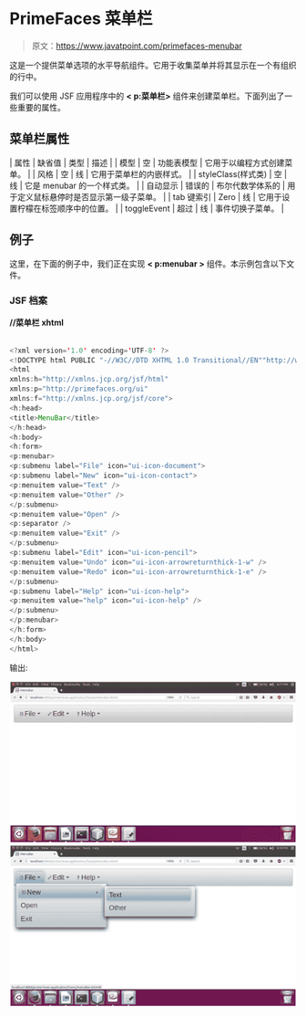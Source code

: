 # PrimeFaces 菜单栏

> 原文：<https://www.javatpoint.com/primefaces-menubar>

这是一个提供菜单选项的水平导航组件。它用于收集菜单并将其显示在一个有组织的行中。

我们可以使用 JSF 应用程序中的 **< p:菜单栏>** 组件来创建菜单栏。下面列出了一些重要的属性。

## 菜单栏属性

| 属性 | 缺省值 | 类型 | 描述 |
| 模型 | 空 | 功能表模型 | 它用于以编程方式创建菜单。 |
| 风格 | 空 | 线 | 它用于菜单栏的内嵌样式。 |
| styleClass(样式类) | 空 | 线 | 它是 menubar 的一个样式类。 |
| 自动显示 | 错误的 | 布尔代数学体系的 | 用于定义鼠标悬停时是否显示第一级子菜单。 |
| tab 键索引 | Zero | 线 | 它用于设置柠檬在标签顺序中的位置。 |
| toggleEvent | 超过 | 线 | 事件切换子菜单。 |

## 例子

这里，在下面的例子中，我们正在实现 **< p:menubar >** 组件。本示例包含以下文件。

### JSF 档案

**//菜单栏 xhtml**

```java

<?xml version='1.0' encoding='UTF-8' ?>
<!DOCTYPE html PUBLIC "-//W3C//DTD XHTML 1.0 Transitional//EN""http://www.w3.org/TR/xhtml1/DTD/xhtml1-transitional.dtd">
<html 
xmlns:h="http://xmlns.jcp.org/jsf/html"
xmlns:p="http://primefaces.org/ui"
xmlns:f="http://xmlns.jcp.org/jsf/core">
<h:head>
<title>MenuBar</title>
</h:head>
<h:body>
<h:form>
<p:menubar>
<p:submenu label="File" icon="ui-icon-document">
<p:submenu label="New" icon="ui-icon-contact">
<p:menuitem value="Text" />
<p:menuitem value="Other" />
</p:submenu>
<p:menuitem value="Open" />
<p:separator />
<p:menuitem value="Exit" />
</p:submenu>
<p:submenu label="Edit" icon="ui-icon-pencil">
<p:menuitem value="Undo" icon="ui-icon-arrowreturnthick-1-w" />
<p:menuitem value="Redo" icon="ui-icon-arrowreturnthick-1-e" />
</p:submenu>
<p:submenu label="Help" icon="ui-icon-help">
<p:menuitem value="help" icon="ui-icon-help" />
</p:submenu>
</p:menubar>
</h:form>
</h:body>
</html>

```

输出:

![PrimeFaces MenuBar 1](img/d77da31f68832f86146f8c828b963d6b.png)
![PrimeFaces MenuBar 2](img/cb4f2b6250e2eb9041184931641dd107.png)